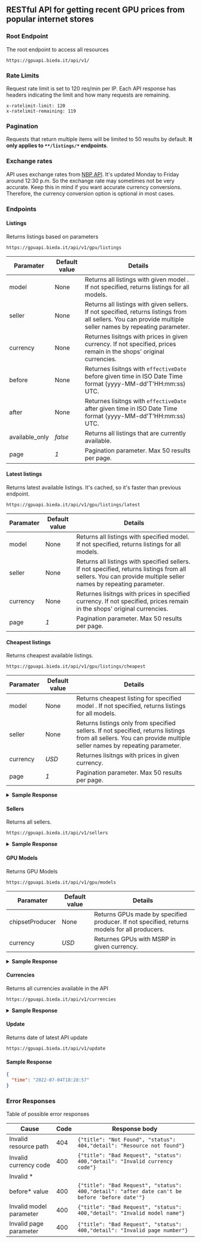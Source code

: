 ## RESTful API for getting recent GPU prices from popular internet stores

### Root Endpoint

The root endpoint to access all resources
```
https://gpuapi.bieda.it/api/v1/
```
### Rate Limits
Request rate limit is set to 120 req/min per IP.
Each API response has headers indicating the limit and how many requests are remaining.
```
x-ratelimit-limit: 120
x-ratelimit-remaining: 119
```
### Pagination
Requests that return multiple items will be limited to 50 results by default. **It only applies to `**/listings/*` endpoints**.
### Exchange rates

API uses exchange rates from [NBP API](http://api.nbp.pl/). It's updated Monday to Friday around 12:30 p.m. So the exchange rate may sometimes not be very accurate. Keep this in mind if you want accurate currency conversions. Therefore, the currency conversion option is optional in most cases.
### Endpoints

#### Listings

Returns listings based on parameters

```
https://gpuapi.bieda.it/api/v1/gpu/listings
```

| Paramater  | Default value | Details |
| --- | --- | --- |
| model  | None  | Returns all listings with given model . If not specified, returns listings for all models. |
| seller  | None  | Returns all listings with given sellers. If not specified, returns listings from all sellers. You can provide multiple seller names by repeating parameter.|
| currency  | None  | Returnes lisitngs with prices in given currency. If not specified, prices remain in the shops' original currencies.|
| before  | None  | Returnes lisitngs with `effectiveDate` before given time in ISO Date Time format (yyyy-MM-dd'T'HH:mm:ss) UTC.|
| after  | None  | Returnes lisitngs with `effectiveDate` after given time in ISO Date Time format (yyyy-MM-dd'T'HH:mm:ss) UTC.|
| available_only  | *false*  | Returns all listings that are currently available.|
| page  | *1*  | Pagination parameter. Max 50 results per page.|

#### Latest listings

Returns latest available listings. It's cached, so it's faster than previous endpoint.

```
https://gpuapi.bieda.it/api/v1/gpu/listings/latest
```

| Paramater  | Default value | Details |
| ------------- | ------------- | ------------- |
| model  | None  | Returns all listings with specified model. If not specified, returns listings for all models. |
| seller  | None  | Returns all listings with specified sellers. If not specified, returns listings from all sellers. You can provide multiple seller names by repeating parameter.|
| currency  | None  | Returnes lisitngs with prices in specified currency. If not specified, prices remain in the shops' original currencies.|
| page  | *1*  | Pagination parameter. Max 50 results per page.|

#### Cheapest listings

Returns cheapest available listings.

```
https://gpuapi.bieda.it/api/v1/gpu/listings/cheapest
```

| Paramater  | Default value | Details |
| ------------- | ------------- | ------------- |
| model  | None  | Returns cheapest listing for specified model . If not specified, returns listings for all models. |
| seller  | None  | Returns listings only from specified sellers. If not specified, returns listings from all sellers. You can provide multiple seller names by repeating parameter.|
| currency  | *USD*  | Returnes lisitngs with prices in given currency.|
| page  | *1*  | Pagination parameter. Max 50 results per page.|

<details><summary><b>Sample Response</b></summary>
<p>

```json
{
  "page": 1,
  "totalPages": 44,
  "listings": [
    {
      "name": "Sapphire NITRO+ AMD RX 6950 XT GAMING OC 16GB GDDR6 HDMI/TRIPLE DP",
      "model": "RX_6950_XT",
      "chipsetProducer": "AMD",
      "seller": "Amazon_UK",
      "currencyCode": "GBP",
      "currencySymbol": "£",
      "price": 1291.68,
      "url": "https://amazon.co.uk/Sapphire-NITRO-GAMING-GDDR6-TRIPLE/dp/B09YS14WPJ/ref=sr_1_5?keywords=rx+6950xt&qid=1656949375&rnid=1642204031&s=computers&sr=1-5",
      "effectiveDate": "2022-07-04T17:43:07",
      "available": true
    },
    {
      "name": "Sapphire TOXIC AMD RX 6950 XT LE GAMING OC 16GB GDDR6 HDMI/TRIPLE DP",
      "model": "RX_6950_XT",
      "chipsetProducer": "AMD",
      "seller": "Amazon_UK",
      "currencyCode": "GBP",
      "currencySymbol": "£",
      "price": 1686.25,
      "url": "https://amazon.co.uk/Sapphire-TOXIC-GAMING-GDDR6-TRIPLE/dp/B09YRYML5V/ref=sr_1_6?keywords=rx+6950xt&qid=1656949375&rnid=1642204031&s=computers&sr=1-6",
      "effectiveDate": "2022-07-04T17:43:07",
      "available": true
    },
    {
      "name": "Powercolor Liquid Devil AMD Radeon RX 6950 XT Graphics Card with 16GB GDDR6 Memory",
      "model": "RX_6950_XT",
      "chipsetProducer": "AMD",
      "seller": "Amazon_UK",
      "currencyCode": "GBP",
      "currencySymbol": "£",
      "price": 1350.42,
      "url": "https://amazon.co.uk/Powercolor-Liquid-Radeon-Graphics-Memory/dp/B09WXK7L8J/ref=sr_1_1?keywords=rx+6950xt&qid=1656949375&rnid=1642204031&s=computers&sr=1-1",
      "effectiveDate": "2022-07-04T17:43:06",
      "available": true
    },
    {
      "name": "ASUS TUF GAMING AMD Radeon RX 6950 XT OC Edition 16 GB karta graficzna (16 GB GDDR6, 1 x HDMI 2.1, 3 x DisplayPort 1.4a, GPU Tweak II, TUF-RX6950XT-O16G-GAMING)",
      "model": "RX_6950_XT",
      "chipsetProducer": "AMD",
      "seller": "Amazon_PL",
      "currencyCode": "PLN",
      "currencySymbol": "zł",
      "price": 12125.92,
      "url": "https://www.amazon.pl/ASUS-GAMING-graficzna-DisplayPort-TUF-RX6950XT-O16G-GAMING/dp/B09ZVGTQ6M/ref=sr_1_7?__mk_pl_PL=%C3%85M%C3%85%C5%BD%C3%95%C3%91&crid=1VN2DUZ4BZHWS&keywords=RX+6950+XT&qid=1656949389&rnid=20876086031&s=computers&sr=1-7",
      "effectiveDate": "2022-07-04T17:43:21",
      "available": true
    },
    {
      "name": "Sapphire NITRO+ AMD RX 6950 XT GAMING OC 16 GB GDDR6 HDMI/TRIPLE DP",
      "model": "RX_6950_XT",
      "chipsetProducer": "AMD",
      "seller": "Amazon_PL",
      "currencyCode": "PLN",
      "currencySymbol": "zł",
      "price": 7396.89,
      "url": "https://www.amazon.pl/Sapphire-NITRO-GAMING-GDDR6-TRIPLE/dp/B09YS14WPJ/ref=sr_1_5?__mk_pl_PL=%C3%85M%C3%85%C5%BD%C3%95%C3%91&crid=1VN2DUZ4BZHWS&keywords=RX+6950+XT&qid=1656949389&rnid=20876086031&s=computers&sr=1-5",
      "effectiveDate": "2022-07-04T17:43:21",
      "available": true
    },
    {
      "name": "Sapphire TOXIC AMD RX 6950 XT LE GAMING OC 16 GB GDDR6 HDMI/TRIPLE DP",
      "model": "RX_6950_XT",
      "chipsetProducer": "AMD",
      "seller": "Amazon_PL",
      "currencyCode": "PLN",
      "currencySymbol": "zł",
      "price": 7912.43,
      "url": "https://www.amazon.pl/Sapphire-TOXIC-GAMING-GDDR6-TRIPLE/dp/B09YRYML5V/ref=sr_1_4?__mk_pl_PL=%C3%85M%C3%85%C5%BD%C3%95%C3%91&crid=1VN2DUZ4BZHWS&keywords=RX+6950+XT&qid=1656949389&rnid=20876086031&s=computers&sr=1-4",
      "effectiveDate": "2022-07-04T17:43:20",
      "available": true
    }
  ]
}
```

</p>
</details>

#### Sellers

Returns all sellers.

```
https://gpuapi.bieda.it/api/v1/sellers
```

<details><summary><b>Sample Response</b></summary>
<p>

```json
[
  {
    "name": "Amazon_DE",
    "url": "https://amazon.de/",
    "currencyCode": "EUR"
  },
  {
    "name": "Amazon_UK",
    "url": "https://amazon.co.uk/",
    "currencyCode": "GBP"
  },
  {
    "name": "Amazon_US",
    "url": "https://amazon.com/",
    "currencyCode": "USD"
  },
  {
    "name": "Amazon_PL",
    "url": "https://www.amazon.pl/",
    "currencyCode": "PLN"
  },
  {
    "name": "X-KOM",
    "url": "https://www.x-kom.pl/",
    "currencyCode": "PLN"
  },
  {
    "name": "MORELE_NET",
    "url": "https://www.morele.net/",
    "currencyCode": "PLN"
  }
]
```

</p>
</details>

#### GPU Models

Returns GPU Models

```
https://gpuapi.bieda.it/api/v1/gpu/models
```

| Paramater  | Default value | Details |
| ------------- | ------------- | ------------- |
| chipsetProducer  | None  | Returns GPUs made by specified producer. If not specified, returns models for all producers. |
| currency  | *USD*  | Returnes GPUs with MSRP in given currency.|

<details><summary><b>Sample Response</b></summary>
<p>

```json
[
  {
    "name": "RTX_3090",
    "chipsetProducer": "NVIDIA",
    "currencyCode": "USD",
    "msrp": 1499.00
  },
  {
    "name": "RTX_3090_Ti",
    "chipsetProducer": "NVIDIA",
    "currencyCode": "USD",
    "msrp": 1999.00
  },
  {
    "name": "RTX_3080",
    "chipsetProducer": "NVIDIA",
    "currencyCode": "USD",
    "msrp": 699.00
  },
  {
    "name": "RTX_3080_Ti",
    "chipsetProducer": "NVIDIA",
    "currencyCode": "USD",
    "msrp": 1199.00
  },
  {
    "name": "RTX_3070",
    "chipsetProducer": "NVIDIA",
    "currencyCode": "USD",
    "msrp": 499.00
  },
  {
    "name": "RTX_3070_Ti",
    "chipsetProducer": "NVIDIA",
    "currencyCode": "USD",
    "msrp": 599.00
  }
]
```

</p>
</details>

#### Currencies

Returns all currencies available in the API

```
https://gpuapi.bieda.it/api/v1/currencies
```

<details><summary><b>Sample Response</b></summary>
<p>

```json
[
  {
    "code": "THB",
    "symbol": "฿"
  },
  {
    "code": "PLN",
    "symbol": "zł"
  },
  {
    "code": "AUD",
    "symbol": "$"
  },
  {
    "code": "HKD",
    "symbol": "$"
  },
  {
    "code": "CAD",
    "symbol": "$"
  },
  {
    "code": "NZD",
    "symbol": "$"
  },
  {
    "code": "SGD",
    "symbol": "$"
  },
  {
    "code": "EUR",
    "symbol": "€"
  },
  {
    "code": "HUF",
    "symbol": "Ft"
  },
  {
    "code": "CHF",
    "symbol": "CHF"
  },
  {
    "code": "GBP",
    "symbol": "£"
  },
  {
    "code": "UAH",
    "symbol": "₴"
  },
  {
    "code": "JPY",
    "symbol": "¥"
  },
  {
    "code": "CZK",
    "symbol": "Kč"
  },
  {
    "code": "DKK",
    "symbol": "kr"
  },
  {
    "code": "ISK",
    "symbol": "kr"
  },
  {
    "code": "NOK",
    "symbol": "kr"
  },
  {
    "code": "SEK",
    "symbol": "kr"
  },
  {
    "code": "HRK",
    "symbol": "kn"
  },
  {
    "code": "RON",
    "symbol": "lei"
  },
  {
    "code": "BGN",
    "symbol": "лв"
  },
  {
    "code": "TRY",
    "symbol": "TL"
  },
  {
    "code": "ILS",
    "symbol": "₪"
  },
  {
    "code": "CLP",
    "symbol": "$"
  },
  {
    "code": "PHP",
    "symbol": "₱"
  },
  {
    "code": "MXN",
    "symbol": "$"
  },
  {
    "code": "ZAR",
    "symbol": "R"
  },
  {
    "code": "BRL",
    "symbol": "R$"
  },
  {
    "code": "MYR",
    "symbol": "RM"
  },
  {
    "code": "IDR",
    "symbol": "Rp"
  },
  {
    "code": "INR",
    "symbol": "₹"
  },
  {
    "code": "USD",
    "symbol": "$"
  },
  {
    "code": "KRW",
    "symbol": "₩"
  },
  {
    "code": "CNY",
    "symbol": "¥"
  }
]
```

</p>
</details>

#### Update

Returns date of latest API update

```
https://gpuapi.bieda.it/api/v1/update
```

#### Sample Response

```json
{
  "time": "2022-07-04T18:28:57"
}
```

### Error Responses

Table of possible error responses

| Cause  | Code | Response body |
| ------------- | ------------- | ------------- |
| Invalid resource path  | 404  | `{"title": "Not Found", "status": 404,"detail": "Resource not found"}` |
| Invalid currency code  | 400  | `{"title": "Bad Request", "status": 400,"detail": "Invalid currency code"}`|
| Invalid *
before* value | 400  | `{"title": "Bad Request", "status": 400,"detail": "after date can't be before 'before date'"}`|
| Invalid model parameter  | 400  | `{"title": "Bad Request", "status": 400,"detail": "Invalid model name"}`|
| Invalid page parameter  | 400  | `{"title": "Bad Request", "status": 400,"detail": "Invalid page number"}`|
